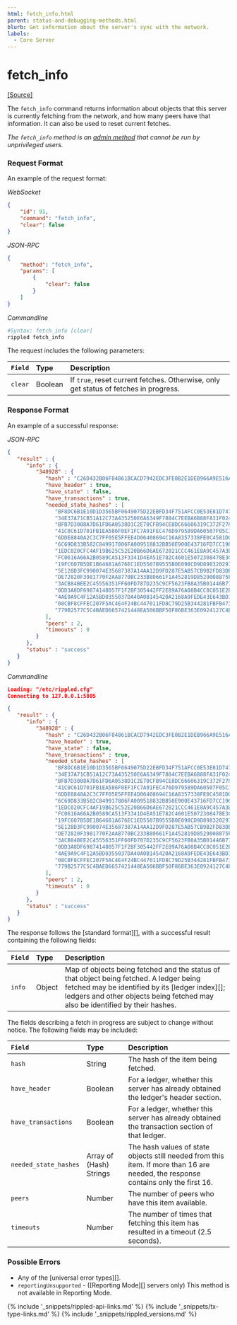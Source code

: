 ```yaml
---
html: fetch_info.html
parent: status-and-debugging-methods.html
blurb: Get information about the server's sync with the network.
labels:
  - Core Server
---
```

# fetch_info
[[Source]](https://github.com/ripple/rippled/blob/315a8b6b602798a4cff4d8e1911936011e12abdb/src/ripple/rpc/handlers/FetchInfo.cpp "Source")

The `fetch_info` command returns information about objects that this server is currently fetching from the network, and how many peers have that information. It can also be used to reset current fetches.

_The `fetch_info` method is an [admin method](admin-api-methods.html) that cannot be run by unprivileged users._

### Request Format
An example of the request format:

<!-- MULTICODE_BLOCK_START -->

*WebSocket*

```json
{
    "id": 91,
    "command": "fetch_info",
    "clear": false
}
```

*JSON-RPC*

```json
{
    "method": "fetch_info",
    "params": [
        {
            "clear": false
        }
    ]
}
```

*Commandline*

```sh
#Syntax: fetch_info [clear]
rippled fetch_info
```

<!-- MULTICODE_BLOCK_END -->

The request includes the following parameters:

| `Field` | Type    | Description                                              |
|:--------|:--------|:---------------------------------------------------------|
| `clear` | Boolean | If `true`, reset current fetches. Otherwise, only get status of fetches in progress. |

### Response Format

An example of a successful response:

<!-- MULTICODE_BLOCK_START -->

*JSON-RPC*

```json
{
   "result" : {
      "info" : {
         "348928" : {
            "hash" : "C26D432B06F84861BCACD7942EDC3FE0B2E1DEB966A9E516A0FD275A375C2010",
            "have_header" : true,
            "have_state" : false,
            "have_transactions" : true,
            "needed_state_hashes" : [
               "BF8DC6B1E10D1D3565BF0649075D22EBFD34F751AFCC0E53E81D74786BC88922",
               "34E37A71CB51A12C73A435250E6A6349F7884C7EEBA6B88FA31F0244E967E88F",
               "BFB7D3008A7D61FD6A0538D1C2E70CFB94CE8DC66606319C372F278A48629765",
               "41C0C61D701FB1EA586F0EF1FC7A91FEC476D979589DA60507F05C13F7C21975",
               "6DDE8840A2C3C7FF05E5FFEE4D06408694C16A8357338FE0C4581DC3D8A00BBA",
               "6C69D833B582C849917806FA009518832BB50E900E43716FD7CC1966428DD0CF",
               "1EDC020CFC4AF19B625C52E20B66D6AE672821CCC461E8A9C457A3B2955657F7",
               "FC0616A66A2B0589CA513F3341D4EA51E782C4601E5072308478E3CC19264640",
               "19FC607B5DE1B64681A676EC1ED5507B9555B0E098CD9D898320297DE1A64033",
               "5E128D3FC990074E35687387A14AA12D9FD287E5AB57CB9B2FD83DE635DF5CA9",
               "DE72820F3981770F2AA8770BC233B80661F1A452819D8529008875FF8DED87A9",
               "3ACB84BEE2C45556351FF60FD787D235C9CF5623FB8A35B01446B773598E7CC0",
               "0DD3A8DF69874148057F1F2BF305442FF2E89A76A08B4CC8C051E2ED69B874F3",
               "4AE9A9C4F12A5BD0355037DA40A0B145420A2168A9FEDE43E643BD13062F8ECE",
               "08CBF8CFFEC207F5AC4E4F24BC447011FD8C79D25B344281FBFB4732D7058ED4",
               "779B2577C5C4BAED6657421448EA506BBF50F86BE363E0924127C4EA17A58BBE"
            ],
            "peers" : 2,
            "timeouts" : 0
         }
      },
      "status" : "success"
   }
}
```

*Commandline*

```json
Loading: "/etc/rippled.cfg"
Connecting to 127.0.0.1:5005

{
   "result" : {
      "info" : {
         "348928" : {
            "hash" : "C26D432B06F84861BCACD7942EDC3FE0B2E1DEB966A9E516A0FD275A375C2010",
            "have_header" : true,
            "have_state" : false,
            "have_transactions" : true,
            "needed_state_hashes" : [
               "BF8DC6B1E10D1D3565BF0649075D22EBFD34F751AFCC0E53E81D74786BC88922",
               "34E37A71CB51A12C73A435250E6A6349F7884C7EEBA6B88FA31F0244E967E88F",
               "BFB7D3008A7D61FD6A0538D1C2E70CFB94CE8DC66606319C372F278A48629765",
               "41C0C61D701FB1EA586F0EF1FC7A91FEC476D979589DA60507F05C13F7C21975",
               "6DDE8840A2C3C7FF05E5FFEE4D06408694C16A8357338FE0C4581DC3D8A00BBA",
               "6C69D833B582C849917806FA009518832BB50E900E43716FD7CC1966428DD0CF",
               "1EDC020CFC4AF19B625C52E20B66D6AE672821CCC461E8A9C457A3B2955657F7",
               "FC0616A66A2B0589CA513F3341D4EA51E782C4601E5072308478E3CC19264640",
               "19FC607B5DE1B64681A676EC1ED5507B9555B0E098CD9D898320297DE1A64033",
               "5E128D3FC990074E35687387A14AA12D9FD287E5AB57CB9B2FD83DE635DF5CA9",
               "DE72820F3981770F2AA8770BC233B80661F1A452819D8529008875FF8DED87A9",
               "3ACB84BEE2C45556351FF60FD787D235C9CF5623FB8A35B01446B773598E7CC0",
               "0DD3A8DF69874148057F1F2BF305442FF2E89A76A08B4CC8C051E2ED69B874F3",
               "4AE9A9C4F12A5BD0355037DA40A0B145420A2168A9FEDE43E643BD13062F8ECE",
               "08CBF8CFFEC207F5AC4E4F24BC447011FD8C79D25B344281FBFB4732D7058ED4",
               "779B2577C5C4BAED6657421448EA506BBF50F86BE363E0924127C4EA17A58BBE"
            ],
            "peers" : 2,
            "timeouts" : 0
         }
      },
      "status" : "success"
   }
}
```

<!-- MULTICODE_BLOCK_END -->

The response follows the [standard format][], with a successful result containing the following fields:

| `Field` | Type   | Description                                               |
|:--------|:-------|:----------------------------------------------------------|
| `info`  | Object | Map of objects being fetched and the status of that object being fetched. A ledger being fetched may be identified by its [ledger index][]; ledgers and other objects being fetched may also be identified by their hashes. |

The fields describing a fetch in progress are subject to change without notice. The following fields may be included:

| `Field`               | Type                    | Description                |
|:----------------------|:------------------------|:---------------------------|
| `hash`                | String                  | The hash of the item being fetched. |
| `have_header`         | Boolean                 | For a ledger, whether this server has already obtained the ledger's header section. |
| `have_transactions`   | Boolean                 | For a ledger, whether this server has already obtained the transaction section of that ledger. |
| `needed_state_hashes` | Array of (Hash) Strings | The hash values of state objects still needed from this item. If more than 16 are needed, the response contains only the first 16. |
| `peers`               | Number                  | The number of peers who have this item available. |
| `timeouts`            | Number                  | The number of times that fetching this item has resulted in a timeout (2.5 seconds). |

### Possible Errors

- Any of the [universal error types][].
- `reportingUnsupported` - ([Reporting Mode][] servers only) This method is not available in Reporting Mode.

<!--{# common link defs #}-->
{% include '_snippets/rippled-api-links.md' %}
{% include '_snippets/tx-type-links.md' %}
{% include '_snippets/rippled_versions.md' %}

